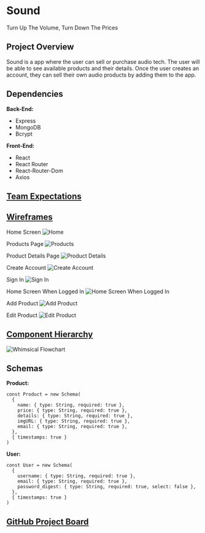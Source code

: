 # Sound

Turn Up The Volume, Turn Down The Prices

## Project Overview

Sound is a app where the user can sell or purchase audio tech. The user will be able to see available products and their details. Once the user creates an account, they can sell their own audio products by adding them to the app.

## Dependencies

<b>Back-End:</b>

- Express
- MongoDB
- Bcrypt

<b>Front-End:</b>

- React
- React Router
- React-Router-Dom
- Axios

## [Team Expectations](https://docs.google.com/document/d/1Bn4YaElpcLGPLhebpjtfwx3JY8-ktIi10z4a12WZJCw/edit)

## [Wireframes](https://www.figma.com/file/ClP5JIzhkLCLUwU3MgjqBS/SOUND?node-id=0%3A1)

Home Screen
![Home](https://res.cloudinary.com/dfryxohde/image/upload/v1633712294/SOUND/Home_px9mam.png)

Products Page
![Products](https://res.cloudinary.com/dfryxohde/image/upload/v1633712293/SOUND/Products_p7hv0y.png)

Product Details Page
![Product Details](https://res.cloudinary.com/dfryxohde/image/upload/v1633712293/SOUND/ProductDetails_qbojts.png)

Create Account
![Create Account](https://res.cloudinary.com/dfryxohde/image/upload/v1633712292/SOUND/CreateAccount_f2glfn.png)

Sign In
![Sign In](https://res.cloudinary.com/dfryxohde/image/upload/v1633712293/SOUND/SignIn_kfgzus.png)

Home Screen When Logged In
![Home Screen When Logged In](https://res.cloudinary.com/dfryxohde/image/upload/v1633712294/SOUND/SignInHome_zyfyvh.png)

Add Product
![Add Product](https://res.cloudinary.com/dfryxohde/image/upload/v1633712292/SOUND/AddProduct_maep9z.png)

Edit Product
![Edit Product](https://res.cloudinary.com/dfryxohde/image/upload/v1633712292/SOUND/EditProduct_daw1j5.png)

## [Component Hierarchy](https://whimsical.com/sound-9o94b77oTeUwTsQo83mibC)

![Whimsical Flowchart](https://res.cloudinary.com/dfryxohde/image/upload/v1633712293/SOUND/ComponentHierarchy_eosb9s.png)

## Schemas

<b>Product:</b>

```
const Product = new Schema(
  {
    name: { type: String, required: true },
    price: { type: String, required: true },
    details: { type: String, required: true },
    imgURL: { type: String, required: true },
    email: { type: String, required: true },
  },
  { timestamps: true }
)
```

<b>User:</b>

```
const User = new Schema(
  {
    username: { type: String, required: true },
    email: { type: String, required: true },
    password_digest: { type: String, required: true, select: false },
  },
  { timestamps: true }
)
```

## [GitHub Project Board](https://github.com/Bri-Gonzalez/Sound/projects/1)
